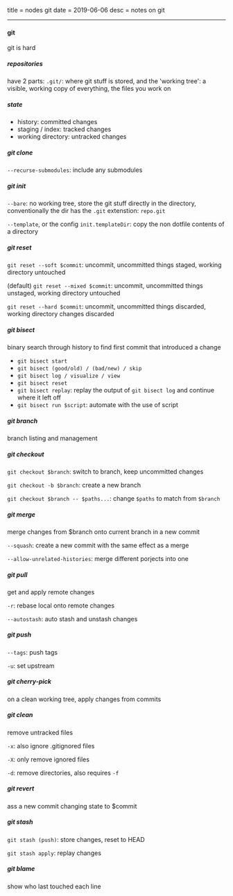 title = nodes git
date = 2019-06-06
desc = notes on git

---

#### git

git is hard

##### repositories

have 2 parts: `.git/`: where git stuff is stored,
and the 'working tree': a visible, working copy of everything, the files you work on

##### state

- history: committed changes
- staging / index: tracked changes
- working directory: untracked changes

##### git clone

`--recurse-submodules`: include any submodules

##### git init

`--bare`: no working tree,
store the git stuff directly in the directory,
conventionally the dir has the `.git` extenstion: `repo.git`

`--template`, or the config `init.templateDir`:
copy the non dotfile contents of a directory

##### git reset

`git reset --soft $commit`:
uncommit, uncommitted things staged, working directory untouched

(default) `git reset --mixed $commit`:
uncommit, uncommitted things unstaged, working directory untouched

`git reset --hard $commit`:
uncommit, uncommitted things discarded, working directory changes discarded

##### git bisect

binary search through history to find first commit that introduced a change

- `git bisect start`
- `git bisect (good/old) / (bad/new) / skip`
- `git bisect log / visualize / view`
- `git bisect reset`
- `git bisect replay`: replay the output of `git bisect log` and continue where it left off
- `git bisect run $script`: automate with the use of script

##### git branch

branch listing and management

##### git checkout

`git checkout $branch`: switch to branch, keep uncommitted changes

`git checkout -b $branch`: create a new branch

`git checkout $branch -- $paths...`: change `$paths` to match from `$branch`

##### git merge

merge changes from \$branch onto current branch in a new commit

`--squash`: create a new commit with the same effect as a merge

`--allow-unrelated-histories`: merge different porjects into one

##### git pull

get and apply remote changes

`-r`: rebase local onto remote changes

`--autostash`: auto stash and unstash changes

##### git push

`--tags`: push tags

`-u`: set upstream

##### git cherry-pick

on a clean working tree,
apply changes from commits

##### git clean

remove untracked files

`-x`: also ignore .gitignored files

`-X`: only remove ignored files

`-d`: remove directories, also requires `-f`

##### git revert

ass a new commit changing state to \$commit

##### git stash

`git stash (push)`: store changes, reset to HEAD

`git stash apply`: replay changes

##### git blame

show who last touched each line
